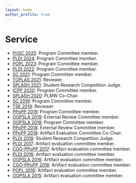 ```yaml
---
layout: home 
author_profile: true
---
```

<h1> Service </h1>
<ul>
 <li> <a href ="https://popl25.sigplan.org/committee/prisc-2025-PriSC-2024-1-program-committee"> PriSC 2025</a>: Program Committee member. </li>
 <li> <a href ="https://pldi24.sigplan.org/committee/pldi-2024-papers-pldi-review-committee">PLDI 2024</a>: Program Committee member. </li>
 <li> <a href ="https://conf.researchr.org/committee/POPL-2023/POPL-2023-popl-research-papers-program-committee">POPL 2023</a>: Program Committee member. </li>
 <li> <a href ="https://pldi22.sigplan.org/committee/pldi-2022-pldi-program-committee">PLDI 2022</a>: Program Committee member. </li>
 <li> <a href="https://sc21.supercomputing.org/planning-committee/">SC 2021</a>: Program Committee member. </li>
 <li> <a href="https://dl.acm.org/journal/toplas">TOPLAS 2021</a>: Reviewer. </li>
 <li> <a href="https://2021.splashcon.org/committee/splash-2021-SRC-reviewers-judges">SPLASH 2021</a>: Student Research Competition Judge. </li>
 <li> <a href="https://jnamaral.github.io/icpp20/organization/">ICPP 2020</a>: Program Committee member. </li>
 <li> <a href="https://2020.splashcon.org/committee/splash-2020-PLMW-organizing-committee">SPLASH 2020</a>: PLMW Co-Chair. </li>
 <li> <a href="https://sc19.supercomputing.org/planning-committee/">SC 2019</a>: Program Committee member. </li>
 <li> <a href="https://www.computer.org/csdl/journal/ts">TSE 2019</a>: Reviewer. </li>
 <li> <a href="https://ppopp19.sigplan.org/committee/ppopp-2019-program-committee">PPoPP 2019</a>: Program Committee member. </li>
 <li> <a href="https://2019.splashcon.org/committee/splash-2019-oopsla-external-review-committee">OOPSLA 2019</a>: External Review Committee member. </li>
 <li> <a href="https://2018.splashcon.org/committee/splash-2018-oopsla-committee">OOPSLA 2018</a>: Program Committee member. </li>
 <li> <a href="https://ppopp18.sigplan.org/committee/ppopp-2018-extended-review-committee">PPoPP 2018</a>: External Review Committee member. </li>
 <li> <a href="https://ppopp18.sigplan.org/committee/ppopp-2018-artifact-evaluation-committee">PPoPP 2018</a>: Artifact Evaluation Committee Co-Chair. </li>
 <li> <a href="https://pldi18.sigplan.org/committee/pldi-2018-src-committee">PLDI 2018</a>: Student Research Competition Judge. </li>
 <li> <a href="https://pldi17.sigplan.org/committee/pldi-2017-artifact-evaluation-committee">PLDI 2017</a>: Artifact evaluation committee member. </li>
 <li> <a href="https://ctuning.org/ae/committee.html">CGO-PPoPP 2017</a>: Artifact evaluation committee member. </li>
 <li> <a href="https://pldi16.sigplan.org/committee/pldi-2016-artifacts-evaluation-committee">PLDI 2016</a>: Artifact evaluation committee member. </li>
 <li> <a href="https://2016.splashcon.org/committee/splash-2016-artifacts-organizing-committee">OOPSLA 2016</a>: Artifact evaluation committee member. </li>
 <li> <a href="https://ctuning.org/ae/committee.html">CGO-PPoPP 2016</a>: Artifact evaluation committee member. </li>
 <li> <a href="https://popl16.sigplan.org/committee/popl-2016-ae-member-committees">POPL 2016</a>: Artifact evaluation committee member. </li>
 <li> <a href="https://2015.splashcon.org/committee/splash2015-artifacts-program-committee">OOPSLA 2015</a>: Artifact evaluation committee member. </li>

</ul>
